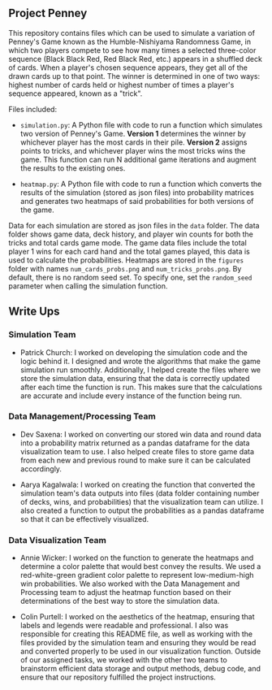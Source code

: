 ## Project Penney

This repository contains files which can be used to simulate a variation of Penney's Game known as the Humble-Nishiyama Randomness Game, in which two players compete to see how many times a selected three-color sequence (Black Black Red, Red Black Red, etc.) appears in a shuffled deck of cards. When a player's chosen sequence appears, they get all of the drawn cards up to that point. The winner is determined in one of two ways: highest number of cards held or highest number of times a player's sequence appeared, known as a "trick".

Files included:

* `simulation.py`: A Python file with code to run a function which simulates two version of Penney's Game. **Version 1** determines the winner by whichever player has the most cards in their pile. **Version 2** assigns points to tricks, and whichever player wins the most tricks wins the game. This function can run N additional game iterations and augment the results to the existing ones.

* `heatmap.py`: A Python file with code to run a function which converts the results of the simulation (stored as json files) into probability matrices and generates two heatmaps of said probabilities for both versions of the game.

Data for each simulation are stored as json files in the `data` folder. The data folder shows game data, deck history, and player win counts for both the tricks and total cards game mode. The game data files include the total player 1 wins for each card hand and the total games played, this data is used to calculate the probabilities. Heatmaps are stored in the `figures` folder with names `num_cards_probs.png` and `num_tricks_probs.png`. By default, there is no random seed set. To specify one, set the `random_seed` parameter when calling the simulation function. 


## Write Ups
### Simulation Team

* Patrick Church: I worked on developing the simulation code and the logic behind it. I designed and wrote the algorithms that make the game simulation run smoothly. Additionally, I helped create the files where we store the simulation data, ensuring that the data is correctly updated after each time the function is run. This makes sure that the calculations are accurate and include every instance of the function being run.

### Data Management/Processing Team

* Dev Saxena: I worked on converting our stored win data and round data into a probability matrix returned as a pandas dataframe for the data visualization team to use. I also helped create files to store game data from each new and previous round to make sure it can be calculated accordingly.

* Aarya Kagalwala: I worked on creating the function that converted the simulation team's data outputs into files (data folder containing number of decks, wins, and probabilities) that the visualization team can utilize. I also created a function to output the probabilities as a pandas dataframe so that it can be effectively visualized. 

### Data Visualization Team
* Annie Wicker: I worked on the function to generate the heatmaps and determine a color palette that would best convey the results. We used a red-white-green gradient color palette to represent low-medium-high win probabilities. We also worked with the Data Management and Processing team to adjust the heatmap function based on their determinations of the best way to store the simulation data.

* Colin Purtell: I worked on the aesthetics of the heatmap, ensuring that labels and legends were readable and professional. I also was responsible for creating this README file, as well as working with the files provided by the simulation team and ensuring they would be read and converted properly to be used in our visualization function. Outside of our assigned tasks, we worked with the other two teams to brainstorm efficient data storage and output methods, debug code, and ensure that our repository fulfilled the project instructions.
